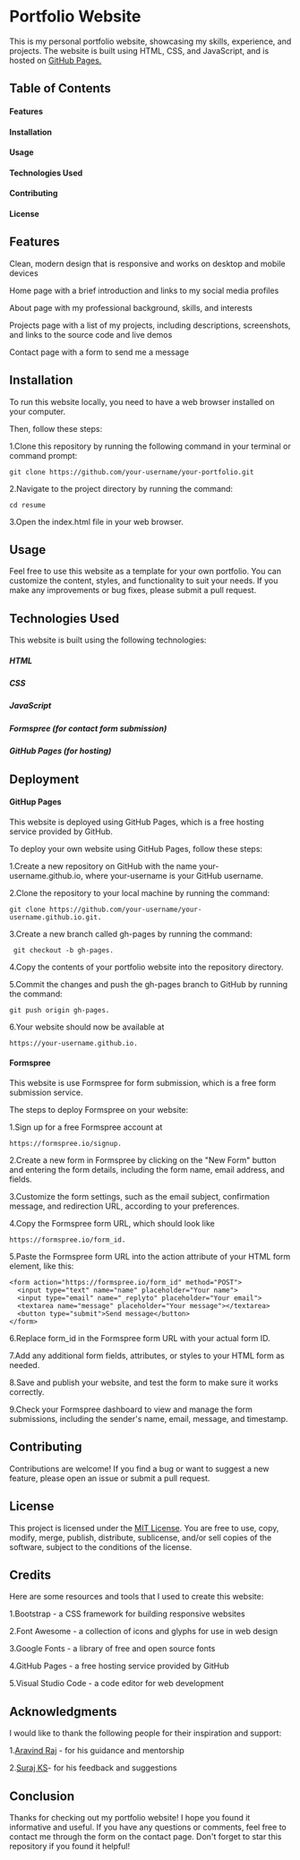 # Portfolio Website
This is my personal portfolio website, showcasing my skills, experience, and projects. The website is built using HTML, CSS, and JavaScript, and is hosted on [GitHub Pages.](https://pages.github.com/)

## Table of Contents
#### Features
#### Installation
#### Usage
#### Technologies Used
#### Contributing
#### License


## Features

Clean, modern design that is responsive and works on desktop and mobile devices

Home page with a brief introduction and links to my social media profiles

About page with my professional background, skills, and interests

Projects page with a list of my projects, including descriptions, screenshots, and links to the source code and live demos

Contact page with a form to send me a message

## Installation
To run this website locally, you need to have a web browser installed on your computer. 

Then, follow these steps:

1.Clone this repository by running the following command in your terminal or command prompt:
  ```
git clone https://github.com/your-username/your-portfolio.git
  ```

2.Navigate to the project directory by running the command: 

  ```
cd resume
  ```
3.Open the index.html file in your web browser.

## Usage
Feel free to use this website as a template for your own portfolio. You can customize the content, styles, and functionality to suit your needs. If you make any improvements or bug fixes, please submit a pull request.

## Technologies Used

This website is built using the following technologies:

##### HTML
##### CSS
##### JavaScript
##### Formspree (for contact form submission)
##### GitHub Pages (for hosting)

## Deployment

#### GitHup Pages

This website is deployed using GitHub Pages, which is a free hosting service provided by GitHub. 

To deploy your own website using GitHub Pages, follow these steps:

1.Create a new repository on GitHub with the name your-username.github.io, where your-username is your GitHub username.

2.Clone the repository to your local machine by running the command: 
```
git clone https://github.com/your-username/your-username.github.io.git.
```
3.Create a new branch called gh-pages by running the command:
```
 git checkout -b gh-pages.
 ```
4.Copy the contents of your portfolio website into the repository directory.

5.Commit the changes and push the gh-pages branch to GitHub by running the command:
```
git push origin gh-pages.
```
6.Your website should now be available at 
```
https://your-username.github.io.
```

#### Formspree

This website is use Formspree for form submission, which is a free form submission service.

The steps to deploy Formspree on your website:

1.Sign up for a free Formspree account at 
```
https://formspree.io/signup.
```
2.Create a new form in Formspree by clicking on the "New Form" button and entering the form details, including the form name, email address, and fields.

3.Customize the form settings, such as the email subject, confirmation message, and redirection URL, according to your preferences.

4.Copy the Formspree form URL, which should look like 
```
https://formspree.io/form_id.
```
5.Paste the Formspree form URL into the action attribute of your HTML form element, like this:
```
<form action="https://formspree.io/form_id" method="POST">
  <input type="text" name="name" placeholder="Your name">
  <input type="email" name="_replyto" placeholder="Your email">
  <textarea name="message" placeholder="Your message"></textarea>
  <button type="submit">Send message</button>
</form>
```
6.Replace form_id in the Formspree form URL with your actual form ID.

7.Add any additional form fields, attributes, or styles to your HTML form as needed.

8.Save and publish your website, and test the form to make sure it works correctly.

9.Check your Formspree dashboard to view and manage the form submissions, including the sender's name, email, message, and timestamp.

## Contributing

Contributions are welcome! If you find a bug or want to suggest a new feature, please open an issue or submit a pull request.

## License
This project is licensed under the  [MIT License](https://opensource.org/license/mit/). You are free to use, copy, modify, merge, publish, distribute, sublicense, and/or sell copies of the software, subject to the conditions of the license.



## Credits
Here are some resources and tools that I used to create this website:

1.Bootstrap - a CSS framework for building responsive websites

2.Font Awesome - a collection of icons and glyphs for use in web design

3.Google Fonts - a library of free and open source fonts

4.GitHub Pages - a free hosting service provided by GitHub

5.Visual Studio Code - a code editor for web development
## Acknowledgments
I would like to thank the following people for their inspiration and support:

1.[Aravind Raj](https://github.com/AravindRajGit) - for his guidance and mentorship

2.[Suraj KS](https://github.com/suraj-k-s)- for his feedback and suggestions
## Conclusion
Thanks for checking out my portfolio website! I hope you found it informative and useful. If you have any questions or comments, feel free to contact me through the form on the contact page. Don't forget to star this repository if you found it helpful!
